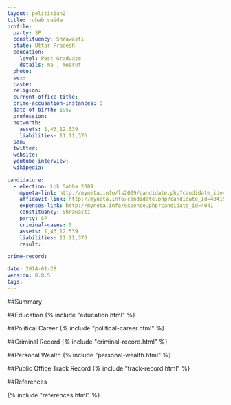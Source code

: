 ```yaml
---
layout: politician2
title: rubab saida
profile: 
  party: SP
  constituency: Shrawasti
  state: Uttar Pradesh
  education: 
    level: Post Graduate
    details: ma , meerut
  photo: 
  sex: 
  caste: 
  religion: 
  current-office-title: 
  crime-accusation-instances: 0
  date-of-birth: 1952
  profession: 
  networth: 
    assets: 1,43,12,539
    liabilities: 11,11,376
  pan: 
  twitter: 
  website: 
  youtube-interview: 
  wikipedia: 

candidature: 
  - election: Lok Sabha 2009
    myneta-link: http://myneta.info/ls2009/candidate.php?candidate_id=4041
    affidavit-link: http://myneta.info/candidate.php?candidate_id=4041&scan=original
    expenses-link: http://myneta.info/expense.php?candidate_id=4041
    constituency: Shrawasti 
    party: SP
    criminal-cases: 0
    assets: 1,43,12,539
    liabilities: 11,11,376
    result:  

crime-record: 

date: 2014-01-28
version: 0.0.5
tags: 
---
```

##Summary


##Education
{% include "education.html" %}


##Political Career
{% include "political-career.html" %}


##Criminal Record
{% include "criminal-record.html" %}


##Personal Wealth
{% include "personal-wealth.html" %}


##Public Office Track Record
{% include "track-record.html" %}


##References


{% include "references.html" %}